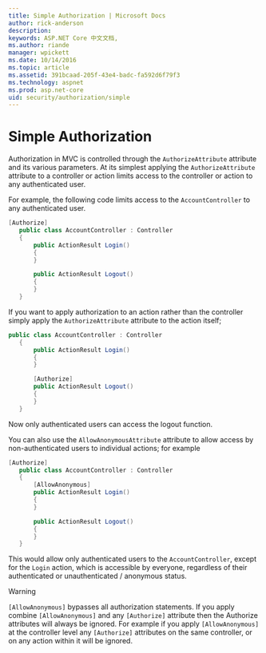 ```yaml
---
title: Simple Authorization | Microsoft Docs
author: rick-anderson
description: 
keywords: ASP.NET Core 中文文档,
ms.author: riande
manager: wpickett
ms.date: 10/14/2016
ms.topic: article
ms.assetid: 391bcaad-205f-43e4-badc-fa592d6f79f3
ms.technology: aspnet
ms.prod: asp.net-core
uid: security/authorization/simple
---
```

# Simple Authorization

<a name=security-authorization-simple></a>

Authorization in MVC is controlled through the `AuthorizeAttribute` attribute and its various parameters. At its simplest applying the `AuthorizeAttribute` attribute to a controller or action limits access to the controller or action to any authenticated user.

For example, the following code limits access to the `AccountController` to any authenticated user.

```csharp
[Authorize]
   public class AccountController : Controller
   {
       public ActionResult Login()
       {
       }

       public ActionResult Logout()
       {
       }
   }
   ```

If you want to apply authorization to an action rather than the controller simply apply the `AuthorizeAttribute` attribute to the action itself;

```csharp
public class AccountController : Controller
   {
       public ActionResult Login()
       {
       }

       [Authorize]
       public ActionResult Logout()
       {
       }
   }
   ```

Now only authenticated users can access the logout function.

You can also use the `AllowAnonymousAttribute` attribute to allow access by non-authenticated users to individual actions; for example

```csharp
[Authorize]
   public class AccountController : Controller
   {
       [AllowAnonymous]
       public ActionResult Login()
       {
       }

       public ActionResult Logout()
       {
       }
   }
   ```

This would allow only authenticated users to the `AccountController`, except for the `Login` action, which is accessible by everyone, regardless of their authenticated or unauthenticated / anonymous status.

>[!WARNING]
> `[AllowAnonymous]` bypasses all authorization statements. If you apply combine `[AllowAnonymous]` and any `[Authorize]` attribute then the Authorize attributes will always be ignored. For example if you apply `[AllowAnonymous]` at the controller level any `[Authorize]` attributes on the same controller, or on any action within it will be ignored.
